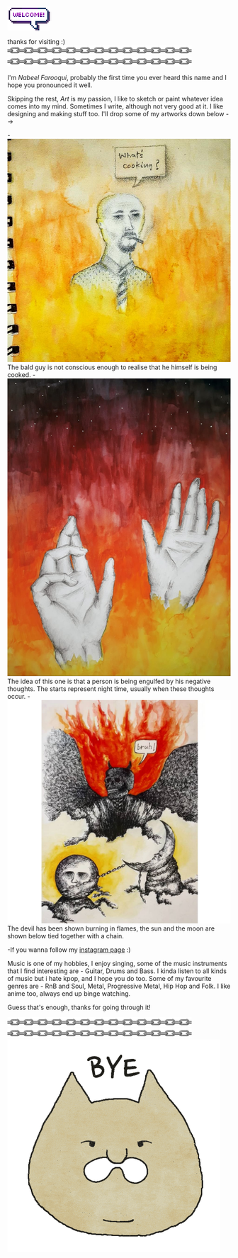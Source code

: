 ![000](tenor.gif)
                                                                                 
thanks for visiting :)                                                                                                             
 ![0](chain.gif)![00](chain.gif)

I'm *Nabeel Farooqui*, probably the first time you ever heard this name and I hope you pronounced it well. 

Skipping the rest, _Art_ is my passion, I like to sketch or paint whatever idea comes into my mind. Sometimes I write, although not very good at it. I like designing and making stuff too. I'll drop some of my artworks down below -->

-![1](93590070_256002488876607_6349157290146528570_n.jpg)
The bald guy is not conscious enough to realise that he himself is being cooked.
-![2](djwgudfbw.jpeg)
The idea of this one is that a person is being engulfed by his negative thoughts. The starts represent night time, usually when these thoughts occur. 
-![3](32283760-d567-4692-a65b-dcce2c358a02.jpg)
The devil has been shown burning in flames, the sun and the moon are shown below tied together with a chain.

-If you wanna follow my [instagram page](https://www.instagram.com/thy_is_art/) :)  

Music is one of my hobbies, I enjoy singing, some of the music instruments that I find interesting are - Guitar, Drums and Bass. I kinda listen to all kinds of music but i hate kpop, and I hope you do too. Some of my favourite genres are - RnB and Soul, Metal, Progressive Metal, Hip Hop and Folk. I like anime too, always end up binge watching.

Guess that's enough, thanks for going through it!

 ![0](chain.gif)![00](chain.gif)
![8](bye.gif)
